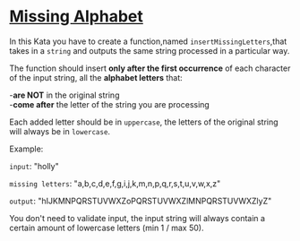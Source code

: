 # [Missing Alphabet](https://www.codewars.com/kata/missing-alphabet "https://www.codewars.com/kata/5ad1e412cc2be1dbfb000016")

In this Kata you have to create a function,named `insertMissingLetters`,that takes in a `string` and outputs the same string processed in a particular way.

The function should insert **only after the first occurrence** of each character of the input string, all the **alphabet letters** that:

-**are NOT** in the original string  
-**come after** the letter of the string you are processing  

Each added letter should be in `uppercase`, the letters of the original string will always be in `lowercase`.


Example:  


`input`: "holly"  

`missing letters`: "a,b,c,d,e,f,g,i,j,k,m,n,p,q,r,s,t,u,v,w,x,z"  

`output`: "hIJKMNPQRSTUVWXZoPQRSTUVWXZlMNPQRSTUVWXZlyZ"  


You don't need to validate input, the input string will always contain a certain amount of lowercase letters  (min 1 / max 50).   